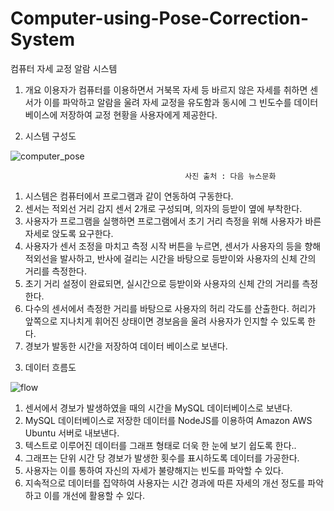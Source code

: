# Computer-using-Pose-Correction-System

컴퓨터 자세 교정 알람 시스템
1. 개요
이용자가 컴퓨터를 이용하면서 거북목 자세 등 바르지 않은 자세를 취하면 센서가 이를 파악하고 알람을 울려 자세 교정을 유도함과 동시에 그 빈도수를 데이터베이스에 저장하여 교정 현황을 사용자에게 제공한다.

2. 시스템 구성도

![computer_pose](https://user-images.githubusercontent.com/48283895/56093962-98897380-5f09-11e9-954c-5811e65fa1b5.jpg)

                                           사진 출처 : 다음 뉴스문화
 1) 시스템은 컴퓨터에서 프로그램과 같이 연동하여 구동한다.
 2) 센서는 적외선 거리 감지 센서 2개로 구성되며, 의자의 등받이 옆에 부착한다.
 3) 사용자가 프로그램을 실행하면 프로그램에서 초기 거리 측정을 위해 사용자가 바른 자세로 앉도록 요구한다.
 4) 사용자가 센서 조정을 마치고 측정 시작 버튼을 누르면, 센서가 사용자의 등을 향해 적외선을 발사하고, 반사에 걸리는 시간을 바탕으로 등받이와 사용자의 신체 간의 거리를 측정한다.
 5) 초기 거리 설정이 완료되면, 실시간으로 등받이와 사용자의 신체 간의 거리를 측정한다.
 6) 다수의 센서에서 측정한 거리를 바탕으로 사용자의 허리 각도를 산출한다. 허리가 앞쪽으로 지나치게 휘어진 상태이면 경보음을 울려 사용자가 인지할 수 있도록 한다.
 7) 경보가 발동한 시간을 저장하여 데이터 베이스로 보낸다.


3. 데이터 흐름도

![flow](https://user-images.githubusercontent.com/48283895/56093964-9b846400-5f09-11e9-9423-5fd6c811b4be.jpg) 
 1) 센서에서 경보가 발생하였을 때의 시간을 MySQL 데이터베이스로 보낸다.
 2) MySQL 데이터베이스로 저장한 데이터를 NodeJS를 이용하여 Amazon AWS Ubuntu 서버로 내보낸다.
 3) 텍스트로 이루어진 데이터를 그래프 형태로 더욱 한 눈에 보기 쉽도록 한다..
 4) 그래프는 단위 시간 당 경보가 발생한 횟수를 표시하도록 데이터를 가공한다.
 5) 사용자는 이를 통하여 자신의 자세가 불량해지는 빈도를 파악할 수 있다.
 6) 지속적으로 데이터를 집약하여 사용자는 시간 경과에 따른 자세의 개선 정도를 파악하고 이를 개선에 활용할 수 있다.
